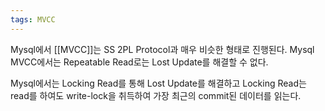 ```yaml
---
tags: MVCC
---
```

Mysql에서 [[MVCC]]는
SS 2PL Protocol과 매우 비슷한 형태로 진행된다.
Mysql MVCC에서는 Repeatable Read로는 Lost Update를 해결할 수 없다.

Mysql에서는 Locking Read를 통해 Lost Update를 해결하고 Locking Read는 read를 하여도 write-lock을 취득하여 가장 최근의 commit된 데이터를 읽는다.